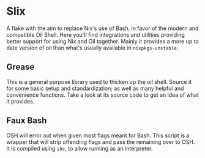 # Slix

A flake with the aim to replace Nix's use of Bash, in favor of the modern and compatible Oil Shell. Here you'll find integrations and utilities providing better support for using Nix and Oil together. Mainly it provides a more up to date version of oil than what's usually available in `nixpkgs-unstable`.

## Grease

This is a general purpose library used to thicken up the oil shell. Source it for some basic setup and standardization; as well as many helpful and convenience functions. Take a look at its source code to get an idea of what it provides.

## Faux Bash

OSH will error out when given most flags meant for Bash. This script is a wrapper that will strip offending flags and pass the remaining over to OSH. It is compiled using `shc`, to allow running as an interpreter.
